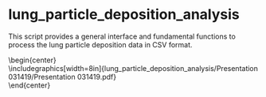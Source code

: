 # lung_particle_deposition_analysis
This script provides a general interface and fundamental functions to process the lung particle deposition data in CSV format.

\begin{center} <br>
\includegraphics[width=8in]{lung_particle_deposition_analysis/Presentation 031419/Presentation 031419.pdf} <br>
\end{center}
